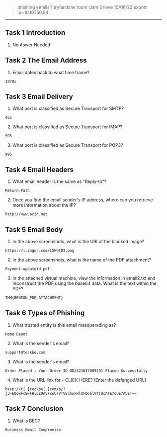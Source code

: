 >phishing emails 1 tryhackme room
>Liam Grieve 10/06/22
export ip=10.10.150.54
-------------------------------------------

## Task 1 Introduction

1. No Aswer Needed

## Task 2 The Email Address

1. Email dates back to what time frame?

```
1970s
```

## Task 3 Email Delivery

1. What port is classified as Secure Transport for SMTP?

```
465
```

2. What port is classified as Secure Transport for IMAP?

```
993
```

3. What port is classified as Secure Transport for POP3?

```
995
```

## Task 4 Email Headers

1. What email header is the same as "Reply-to"?

```
Return-Path
```

2. Once you find the email sender's IP address, where can you retrieve more information about the IP?

```
http://www.arin.net
```

## Task 5 Email Body

1. In the above screenshots, what is the URI of the blocked image?

```
https://i.imgur.com/LSWotDI.png
```

2. In the above screenshots, what is the name of the PDF attachment?

```
Payment-updateid.pdf
```

3. In the attached virtual machine, view the information in email2.txt and reconstruct the PDF using the base64 data. What is the text within the PDF?

```
THM{BENIGN_PDF_ATTACHMENT}
```

## Task 6 Types of Phishing 

1. What trusted entity is this email masquerading as?

```
Home Depot
```

2. What is the sender's email?

```
support@teckbe.com
```
3. What is the sender's email?

```
Order Placed : Your Order ID OD2321657089291 Placed Successfully
```
4. What is the URL link for - CLICK HERE? (Enter the defanged URL)

```
hxxp://t[.]teckbe[.]com/p/?j3=EOowFcEwFHl6EOAyFcoUFVTVEchwFHlUFOo6lVTTDcATE7oUE7AUET==
```

## Task 7 Conclusion 

1. What is BEC?
```
Business Email Compromise
```